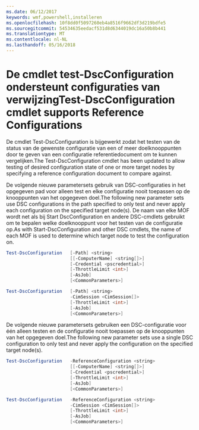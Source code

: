 ```yaml
---
ms.date: 06/12/2017
keywords: wmf,powershell,installeren
ms.openlocfilehash: 10f8dd0f5097260eb4a8516f9662df3d219bdfe5
ms.sourcegitcommit: 54534635eedacf531d8d6344019dc16a50b8b441
ms.translationtype: MT
ms.contentlocale: nl-NL
ms.lasthandoff: 05/16/2018
---
```

# <a name="test-dscconfiguration-cmdlet-supports-reference-configurations"></a><span data-ttu-id="1048a-102">De cmdlet test-DscConfiguration ondersteunt configuraties van verwijzing</span><span class="sxs-lookup"><span data-stu-id="1048a-102">Test-DscConfiguration cmdlet supports Reference Configurations</span></span>

<span data-ttu-id="1048a-103">De cmdlet Test-DscConfiguration is bijgewerkt zodat het testen van de status van de gewenste configuratie van een of meer doelknooppunten door te geven van een configuratie referentiedocument om te kunnen vergelijken.</span><span class="sxs-lookup"><span data-stu-id="1048a-103">The Test-DscConfiguration cmdlet has been updated to allow testing of desired configuration state of one or more target nodes by specifying a reference configuration document to compare against.</span></span>

<span data-ttu-id="1048a-104">De volgende nieuwe parametersets gebruik van DSC-configuraties in het opgegeven pad voor alleen test en elke configuratie nooit toepassen op de knooppunten van het opgegeven doel.</span><span class="sxs-lookup"><span data-stu-id="1048a-104">The following new parameter sets use DSC configurations in the path specified to only test and never apply each configuration on the specified target node(s).</span></span> <span data-ttu-id="1048a-105">De naam van elke MOF wordt net als bij Start DscConfiguration en andere DSC-cmdlets gebruikt om te bepalen welke doelknooppunt voor het testen van de configuratie op.</span><span class="sxs-lookup"><span data-stu-id="1048a-105">As with Start-DscConfiguration and other DSC cmdlets, the name of each MOF is used to determine which target node to test the configuration on.</span></span>

```powershell
Test-DscConfiguration   [-Path] <string>
                        [[-ComputerName] <string[]>]
                        [-Credential <pscredential>]
                        [-ThrottleLimit <int>]
                        [-AsJob]
                        [<CommonParameters>]

Test-DscConfiguration   [-Path] <string>
                        -CimSession <CimSession[]>
                        [-ThrottleLimit <int>]
                        [-AsJob]
                        [<CommonParameters>]
```

<span data-ttu-id="1048a-106">De volgende nieuwe parametersets gebruiken een DSC-configuratie voor één alleen testen en de configuratie nooit toepassen op de knooppunten van het opgegeven doel.</span><span class="sxs-lookup"><span data-stu-id="1048a-106">The following new parameter sets use a single DSC configuration to only test and never apply the configuration on the specified target node(s).</span></span>

```powershell
Test-DscConfiguration   -ReferenceConfiguration <string>
                        [[-ComputerName] <string[]>]
                        [-Credential <pscredential>]
                        [-ThrottleLimit <int>]
                        [-AsJob]
                        [<CommonParameters>]

Test-DscConfiguration   -ReferenceConfiguration <string>
                        -CimSession <CimSession[]>
                        [-ThrottleLimit <int>]
                        [-AsJob]
                        [<CommonParameters>]
```
